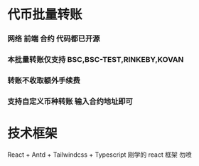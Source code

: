# 代币批量转账

### 网络 前端 合约 代码都已开源

### 本批量转账仅支持 BSC,BSC-TEST,RINKEBY,KOVAN

### 转账不收取额外手续费

### 支持自定义币种转账 输入合约地址即可

# 技术框架

React + Antd + Tailwindcss + Typescript
刚学的 react 框架 勿喷
